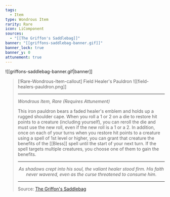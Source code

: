 ```yaml
---
tags:
  - Item
type: Wondrous Item
rarity: Rare
icon: LiComponent
sources:
  - "[[The Griffon's Saddlebag]]"
banner: "[[griffons-saddlebag-banner.gif]]"
banner_lock: true
banner_y: 0
attunement: true
---
```

![[griffons-saddlebag-banner.gif|banner]]
>[!Rare-Wondrous-Item-callout] Field Healer's Pauldron
> ![[field-healers-pauldron.png]]
> 
>---
>*Wondrous Item, Rare (Requires Attunement)*
>
>This iron pauldron bears a faded healer's emblem and holds up a rugged shoulder cape. When you roll a 1 or 2 on a die to restore hit points to a creature (including yourself), you can reroll the die and must use the new roll, even if the new roll is a 1 or a 2. In addition, once on each of your turns when you restore hit points to a creature using a spell of 1st level or higher, you can grant that creature the benefits of the [[Bless]] spell until the start of your next turn. If the spell targets multiple creatures, you choose one of them to gain the benefits.
>
>---
><p style="text-align:center;"><i>As shadows crept into his soul, the valiant healer stood firm. His faith never wavered, even as the curse threatened to consume him.</i></p>
>
>---
> Source: [The Griffon's Saddlebag](https://www.thegriffonssaddlebag.com/)